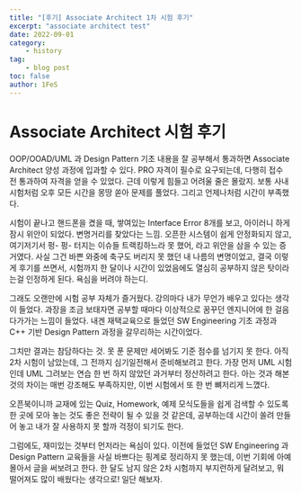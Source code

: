 ```yaml
---
title: "[후기] Associate Architect 1차 시험 후기"
excerpt: "associate architect test"
date: 2022-09-01
category:
    - history
tag:
    - blog post
toc: false
author: 1FeS
---
```


# Associate Architect 시험 후기

OOP/OOAD/UML 과 Design Pattern 기초 내용을 잘 공부해서 통과하면 Associate Architect 양성 과정에 입과할 수 있다. PRO 자격이 필수로 요구되는데, 다행히 접수 전 통과하여 자격을 얻을 수 있었다. 근데 이렇게 힘들고 어려울 줄은 몰랐지. 보통 사내 시험처럼 오후 모든 시간을 몽땅 쏟아 문제를 풀었다. 그리고 언제나처럼 시간이 부족했다. 

시험이 끝나고 핸드폰을 켰을 때, 쌓여있는 Interface Error 8개를 보고, 아이러니 하게 잠시 위안이 되었다. 변명거리를 찾았다는 느낌. 오픈한 시스템이 쉽게 안정화되지 않고, 여기저기서 펑- 펑- 터지는 이슈들 트랙킹하느라 못 했어, 라고 위안을 삼을 수 있는 증거였다. 사실 그건 바쁜 와중에 축구도 버리지 못 했던 내 나름의 변명이었고, 결국 이렇게 후기를 쓰면서, 시험까지 한 달이나 시간이 있었음에도 열심히 공부하지 않은 탓이라는걸 인정하게 된다. 욕심을 버려야 하는디.

그래도 오랜만에 시험 공부 자체가 즐거웠다. 강의마다 내가 무언가 배우고 있다는 생각이 들었다. 과장을 조금 보태자면 공부할 때마다 이상적으로 꿈꾸던 엔지니어에 한 걸음 다가가는 느낌이 들었다. 내겐 재택교육으로 들었던 SW Engineering 기초 과정과 C++ 기반 Design Pattern 과정을 갈무리하는 시간이었다.

그치만 결과는 참담하다는 것. 못 푼 문제만 세어봐도 기준 점수를 넘기지 못 한다. 아직 2차 시험이 남았는데, 그 전까지 심기일전해서 준비해보려고 한다. 가장 먼저 UML 시험인데 UML 그려보는 연습 한 번 하지 않았던 과거부터 정산하려고 한다. 아는 것과 해본 것의 차이는 매번 강조해도 부족하지만, 이번 시험에서 또 한 번 뼈저리게 느꼈다. 

오픈북이니까 교재에 있는 Quiz, Homework, 예제 모식도들을 쉽게 검색할 수 있도록 한 곳에 모아 놓는 것도 좋은 전략이 될 수 있을 것 같은데, 공부하는데 시간이 쏠려 만들어 놓고 내가 잘 사용하지 못 할까 걱정이 되기도 한다.

그럼에도, 재미있는 것부터 먼저라는 욕심이 있다. 이전에 들었던 SW Engineering 과 Design Pattern 교육들을 사실 바쁘다는 핑계로 정리하지 못 했는데, 이번 기회에 아예 몰아서 글을 써보려고 한다. 한 달도 남지 않은 2차 시험까지 부지런하게 달려보고, 뭐 떨어져도 많이 배웠다는 생각으로! 일단 해보자.